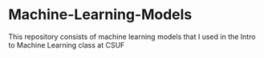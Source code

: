 # Machine-Learning-Models
This repository consists of machine learning models that I used in the Intro to Machine Learning class at CSUF
